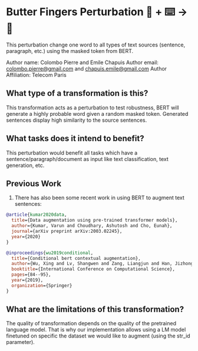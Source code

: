# Butter Fingers Perturbation 🦎  + ⌨️ → 🐍
This perturbation change one word to all types of text sources (sentence, paragraph, etc.) using the masked token from BERT. 

Author name: Colombo Pierre and Emile Chapuis
Author email: colombo.pierre@gmail.com and chapuis.emile@gmail.com
Author Affiliation: Telecom Paris

## What type of a transformation is this?
This transformation acts as a perturbation to test robustness, BERT will generate a highly probable word given a random masked token.
Generated sentences display high similarity to the source sentences. 

## What tasks does it intend to benefit?
This perturbation would benefit all tasks which have a sentence/paragraph/document as input like text classification, 
text generation, etc. 

## Previous Work
1) There has also been some recent work in using BERT to augment text sentences:
```bibtex
@article{kumar2020data,
  title={Data augmentation using pre-trained transformer models},
  author={Kumar, Varun and Choudhary, Ashutosh and Cho, Eunah},
  journal={arXiv preprint arXiv:2003.02245},
  year={2020}
}
```

```bibtex
@inproceedings{wu2019conditional,
  title={Conditional bert contextual augmentation},
  author={Wu, Xing and Lv, Shangwen and Zang, Liangjun and Han, Jizhong and Hu, Songlin},
  booktitle={International Conference on Computational Science},
  pages={84--95},
  year={2019},
  organization={Springer}
}
```
## What are the limitations of this transformation?
The quality of transformation depends on the quality of the pretrained language model. That is why our implementation allows using a LM model finetuned on specific the dataset we would like to augment (using the str_id parameter).
